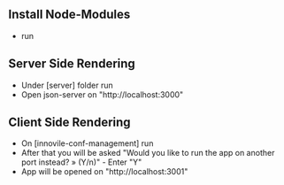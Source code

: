 ## Install Node-Modules

- run <npm install>

## Server Side Rendering

- Under [server] folder run <node server.js>
- Open json-server on "http://localhost:3000"

## Client Side Rendering

- On [innovile-conf-management] run <npm start>
- After that you will be asked "Would you like to run the app on another port instead? » (Y/n)" - Enter "Y"
- App will be opened on "http://localhost:3001"
